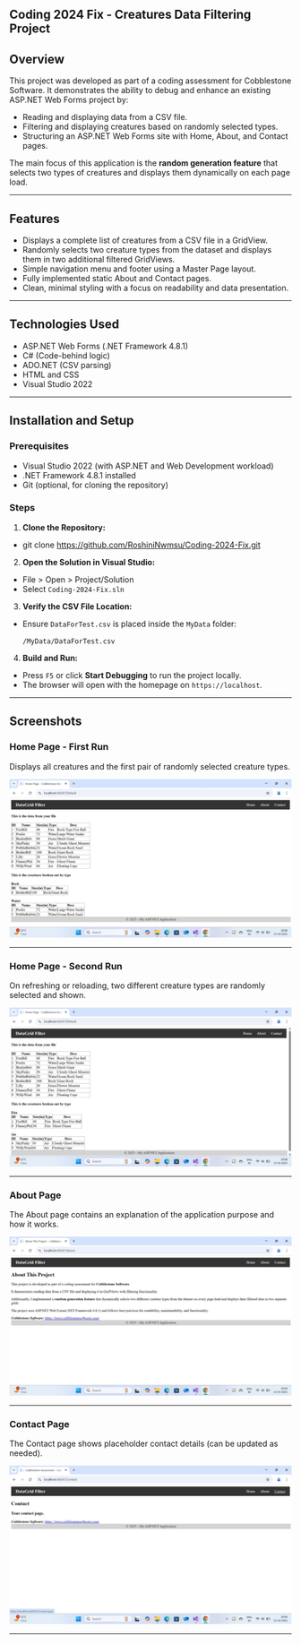 ## Coding 2024 Fix - Creatures Data Filtering Project

## Overview
This project was developed as part of a coding assessment for Cobblestone Software. It demonstrates the ability to debug and enhance an existing ASP.NET Web Forms project by:
- Reading and displaying data from a CSV file.
- Filtering and displaying creatures based on randomly selected types.
- Structuring an ASP.NET Web Forms site with Home, About, and Contact pages.

The main focus of this application is the **random generation feature** that selects two types of creatures and displays them dynamically on each page load.

---

## Features
- Displays a complete list of creatures from a CSV file in a GridView.
- Randomly selects two creature types from the dataset and displays them in two additional filtered GridViews.
- Simple navigation menu and footer using a Master Page layout.
- Fully implemented static About and Contact pages.
- Clean, minimal styling with a focus on readability and data presentation.

---

## Technologies Used
- ASP.NET Web Forms (.NET Framework 4.8.1)
- C# (Code-behind logic)
- ADO.NET (CSV parsing)
- HTML and CSS
- Visual Studio 2022

---

## Installation and Setup

### Prerequisites
- Visual Studio 2022 (with ASP.NET and Web Development workload)
- .NET Framework 4.8.1 installed
- Git (optional, for cloning the repository)

### Steps
1. **Clone the Repository:**
- git clone https://github.com/RoshiniNwmsu/Coding-2024-Fix.git
2. **Open the Solution in Visual Studio:**
- File > Open > Project/Solution
- Select `Coding-2024-Fix.sln`

3. **Verify the CSV File Location:**
- Ensure `DataForTest.csv` is placed inside the `MyData` folder:
  ```
  /MyData/DataForTest.csv
  ```

4. **Build and Run:**
- Press `F5` or click **Start Debugging** to run the project locally.
- The browser will open with the homepage on `https://localhost`.

---

## Screenshots

### Home Page - First Run
Displays all creatures and the first pair of randomly selected creature types.

![Home Page First Run](screenshots/homepage-first-run.png)

---

### Home Page - Second Run
On refreshing or reloading, two different creature types are randomly selected and shown.

![Home Page Second Run](screenshots/homepage-second-run.png)

---

### About Page
The About page contains an explanation of the application purpose and how it works.

![About Page](screenshots/about-page.png)

---

### Contact Page
The Contact page shows placeholder contact details (can be updated as needed).

![Contact Page](screenshots/contact-page.png)

---
